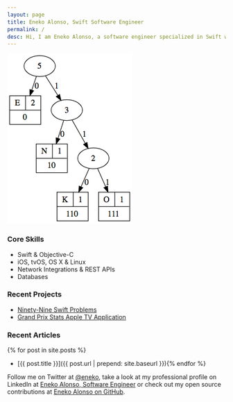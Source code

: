 ```yaml
---
layout: page
title: Eneko Alonso, Swift Software Engineer
permalink: /
desc: Hi, I am Eneko Alonso, a software engineer specialized in Swift with many years of experience developing apps for iOS and tvOS. I live in San Luis Obispo, California.
---
```


![Eneko Huffman Tree](/media/eneko-huffman-tree.png)

### Core Skills

- Swift & Objective-C
- iOS, tvOS, OS X & Linux
- Network Integrations & REST APIs
- Databases

### Recent Projects

- [Ninety-Nine Swift Problems](/99-swift-problems)
- [Grand Prix Stats Apple TV Application](/projects/grand-prix-stats)

### Recent Articles

{% for post in site.posts %}
- [{{ post.title }}]({{ post.url | prepend: site.baseurl }}){% endfor %}

Follow me on Twitter at [@eneko](https://twitter.com/eneko), take a look at my professional profile on LinkedIn at [Eneko Alonso, Software Engineer](https://www.linkedin.com/in/eneko) or check out my open source contributions at [Eneko Alonso on GitHub](https://github.com/eneko).
